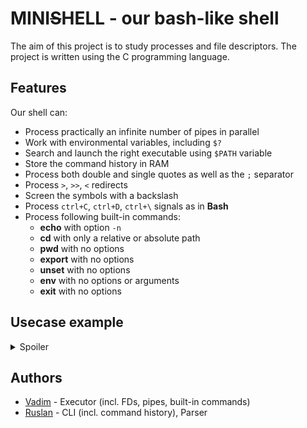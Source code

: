 # MINI~~S~~HELL - our bash-like shell
The aim of this project is to study processes and file descriptors. The project is written using the C programming language.

## Features
Our shell can:
- Process practically an infinite number of pipes in parallel
- Work with environmental variables, including `$?`
- Search and launch the right executable using `$PATH` variable
- Store the command history in RAM
- Process both double and single quotes as well as the `;` separator
- Process `>`, `>>`, `<` redirects
- Screen the symbols with a backslash
- Process `ctrl+C`, `ctrl+D`, `ctrl+\` signals as in **Bash**
- Process following built-in commands:
   - **echo** with option `-n` 
   - **cd** with only a relative or absolute path
   - **pwd** with no options
   - **export** with no options
   - **unset** with no options
   - **env** with no options or arguments
   - **exit** with no options
   
## Usecase example
<details>
  <summary>Spoiler</summary>
  
  ```
  minihell > echo "Our shell rules!" | cat -e | cat -e
  Our shell rules!$$
  minihell > ls -la | grep minishell | wc
       1       9      61
  minihell > export | grep PATH
  declare -x PATH="/Users/cisis/.brew/opt/llvm/bin:/Users/cisis/.brew/bin:/usr/local/bin:/usr/bin:/bin:/usr/sbin:/sbin:/usr/local/munki:/opt/X11/bin"
  ```
  
</details>

## Authors
- [Vadim](https://github.com/lelderbe) - Executor (incl. FDs, pipes, built-in commands)
- [Ruslan](https://github.com/r-egorov) - CLI (incl. command history), Parser
